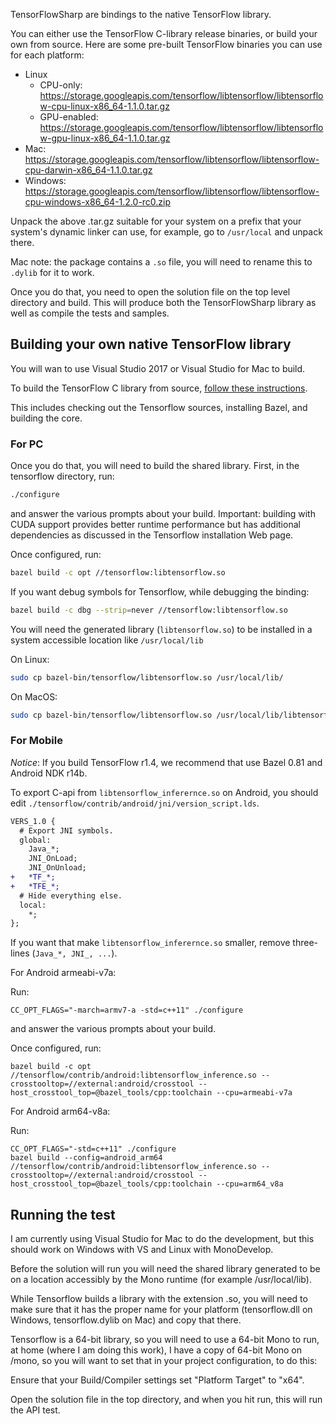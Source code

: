 TensorFlowSharp are bindings to the native TensorFlow library.

You can either use the TensorFlow C-library release binaries, or build
your own from source.  Here are some pre-built TensorFlow binaries you
can use for each platform:

- Linux
  - CPU-only: https://storage.googleapis.com/tensorflow/libtensorflow/libtensorflow-cpu-linux-x86_64-1.1.0.tar.gz
  - GPU-enabled: https://storage.googleapis.com/tensorflow/libtensorflow/libtensorflow-gpu-linux-x86_64-1.1.0.tar.gz
- Mac: https://storage.googleapis.com/tensorflow/libtensorflow/libtensorflow-cpu-darwin-x86_64-1.1.0.tar.gz
- Windows: https://storage.googleapis.com/tensorflow/libtensorflow/libtensorflow-cpu-windows-x86_64-1.2.0-rc0.zip

Unpack the above .tar.gz suitable for your system on a prefix that your
system's dynamic linker can use, for example, go to `/usr/local` and unpack there.

Mac note: the package contains a `.so` file, you will need to rename this to `.dylib` for
it to work.

Once you do that, you need to open the solution file on the top
level directory and build.   This will produce both the TensorFlowSharp
library as well as compile the tests and samples.

## Building your own native TensorFlow library

You will wan to use Visual Studio 2017 or Visual Studio for Mac to build.

To build the TensorFlow C library from source,
[follow these instructions](https://github.com/tensorflow/tensorflow/blob/master/tensorflow/go/README.md#building-the-tensorflow-c-library-from-source).

This includes checking out the Tensorflow sources, installing Bazel, 
and building the core.

### For PC

Once you do that, you will need to build the shared library.
First, in the tensorflow directory, run:

```bash
./configure    
```

and answer the various prompts about your build. Important:
building with CUDA support provides better runtime performance
but has additional dependencies as discussed in the Tensorflow
installation Web page.

Once configured, run: 

```bash
bazel build -c opt //tensorflow:libtensorflow.so
```

If you want debug symbols for Tensorflow, while debugging the binding:

```bash
bazel build -c dbg --strip=never //tensorflow:libtensorflow.so
```

You will need the generated library (`libtensorflow.so`) to be installed in a
system accessible location like `/usr/local/lib`

On Linux:

```bash
sudo cp bazel-bin/tensorflow/libtensorflow.so /usr/local/lib/
```

On MacOS:

```bash
sudo cp bazel-bin/tensorflow/libtensorflow.so /usr/local/lib/libtensorflow.dylib
```

### For Mobile

*Notice*: If you build TensorFlow r1.4, we recommend that use Bazel 0.81 and Android NDK r14b.

To export C-api from `libtensorflow_inferernce.so` on Android, you should edit `./tensorflow/contrib/android/jni/version_script.lds`.

```diff
VERS_1.0 {
  # Export JNI symbols.
  global:
    Java_*;
    JNI_OnLoad;
    JNI_OnUnload;
+   *TF_*;
+   *TFE_*;
  # Hide everything else.
  local:
    *;
};
```

If you want that make `libtensorflow_inferernce.so` smaller, remove three-lines (`Java_*, JNI_, ...`).

For Android armeabi-v7a:

Run:

```
CC_OPT_FLAGS="-march=armv7-a -std=c++11" ./configure
```

and answer the various prompts about your build.

Once configured, run:

```
bazel build -c opt //tensorflow/contrib/android:libtensorflow_inference.so --crosstooltop=//external:android/crosstool --host_crosstool_top=@‍bazel_tools/cpp:toolchain --cpu=armeabi-v7a
```

For Android arm64-v8a:

Run:

```
CC_OPT_FLAGS="-std=c++11" ./configure
bazel build --config=android_arm64 //tensorflow/contrib/android:libtensorflow_inference.so --crosstooltop=//external:android/crosstool --host_crosstool_top=@‍bazel_tools/cpp:toolchain --cpu=arm64_v8a
```

## Running the test

I am currently using Visual Studio for Mac to do the development, but this
should work on Windows with VS and Linux with MonoDevelop.

Before the solution will run you will need the shared library generated to
be on a location accessibly by the Mono runtime (for example /usr/local/lib).

While Tensorflow builds a library with the extension .so, you will need 
to make sure that it has the proper name for your platform (tensorflow.dll on Windows, 
tensorflow.dylib on Mac) and copy that there.

Tensorflow is a 64-bit library, so you will need to use a 64-bit Mono to run,
at home (where I am doing this work), I have a copy of 64-bit Mono on /mono,
so you will want to set that in your project configuration, to do this:

Ensure that your Build/Compiler settings set "Platform Target" to "x64".

Open the solution file in the top directory, and when you hit run, this will
run the API test.   
